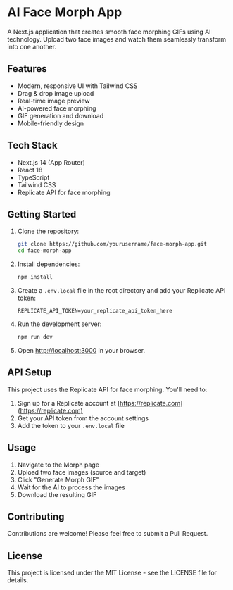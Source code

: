 # AI Face Morph App

A Next.js application that creates smooth face morphing GIFs using AI technology. Upload two face images and watch them seamlessly transform into one another.

## Features

- Modern, responsive UI with Tailwind CSS
- Drag & drop image upload
- Real-time image preview
- AI-powered face morphing
- GIF generation and download
- Mobile-friendly design

## Tech Stack

- Next.js 14 (App Router)
- React 18
- TypeScript
- Tailwind CSS
- Replicate API for face morphing

## Getting Started

1. Clone the repository:
   ```bash
   git clone https://github.com/yourusername/face-morph-app.git
   cd face-morph-app
   ```

2. Install dependencies:
   ```bash
   npm install
   ```

3. Create a `.env.local` file in the root directory and add your Replicate API token:
   ```
   REPLICATE_API_TOKEN=your_replicate_api_token_here
   ```

4. Run the development server:
   ```bash
   npm run dev
   ```

5. Open [http://localhost:3000](http://localhost:3000) in your browser.

## API Setup

This project uses the Replicate API for face morphing. You'll need to:

1. Sign up for a Replicate account at [https://replicate.com](https://replicate.com)
2. Get your API token from the account settings
3. Add the token to your `.env.local` file

## Usage

1. Navigate to the Morph page
2. Upload two face images (source and target)
3. Click "Generate Morph GIF"
4. Wait for the AI to process the images
5. Download the resulting GIF

## Contributing

Contributions are welcome! Please feel free to submit a Pull Request.

## License

This project is licensed under the MIT License - see the LICENSE file for details. 